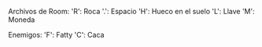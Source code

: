 Archivos de Room:
'R': Roca
'.': Espacio
'H': Hueco en el suelo
'L': Llave
'M': Moneda

Enemigos:
'F': Fatty
'C': Caca
